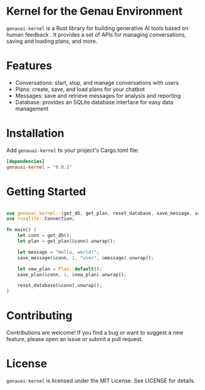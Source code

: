 # Kernel for the Genau Environment  

`genauai-kernel` is a Rust library for building generative AI tools based on human feedback . It provides a set of APIs for managing conversations, saving and loading plans, and more.

# Features

* Conversations: start, stop, and manage conversations with users
* Plans: create, save, and load plans for your chatbot
* Messages: save and retrieve messages for analysis and reporting
* Database: provides an SQLite database interface for easy data management

# Installation

Add `genauai-kernel` to your project's Cargo.toml file:

```toml
[dependencies]
genauai-kernel = "0.0.1"
```

# Getting Started

```rust

use genauai_kernel::{get_db, get_plan, reset_database, save_message, save_plan};
use rusqlite::Connection;

fn main() {
    let conn = get_db();
    let plan = get_plan(&conn).unwrap();

    let message = "Hello, world!";
    save_message(&conn, 1, "user", &message).unwrap();

    let new_plan = Plan::default();
    save_plan(&conn, 1, &new_plan).unwrap();

    reset_database(&conn).unwrap();
}
```

# Contributing

Contributions are welcome! If you find a bug or want to suggest a new feature, please open an issue or submit a pull request.

# License

`genauai-kernel` is licensed under the MIT License. See LICENSE for details.